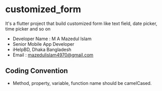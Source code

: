 # customized_form

It's a flutter project that build customized form like text field, date picker, time picker and so on

* Developer Name : M A Mazedul Islam
* Senior Mobile App Developer
* iHelpBD, Dhaka Bangladesh
* Email : mazedulislam4970@gmail.com

## Coding Convention

-   Method, property, variable, function name should be camelCased.

